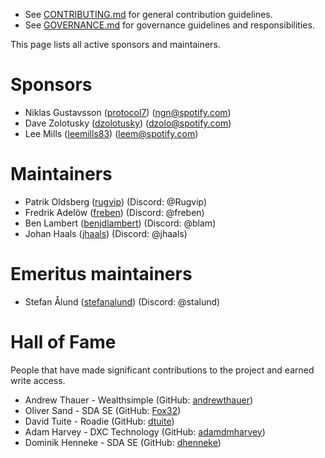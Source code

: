 - See [CONTRIBUTING.md](CONTRIBUTING.md) for general contribution guidelines.
- See [GOVERNANCE.md](GOVERNANCE.md) for governance guidelines and responsibilities.

This page lists all active sponsors and maintainers.

# Sponsors

- Niklas Gustavsson ([protocol7](https://github.com/protocol7)) (ngn@spotify.com)
- Dave Zolotusky ([dzolotusky](https://github.com/dzolotusky)) (dzolo@spotify.com)
- Lee Mills ([leemills83](https://github.com/leemills83)) (leem@spotify.com)

# Maintainers

- Patrik Oldsberg ([rugvip](https://github.com/rugvip)) (Discord: @Rugvip)
- Fredrik Adelöw ([freben](https://github.com/freben)) (Discord: @freben)
- Ben Lambert ([benjdlambert](https://github.com/benjdlambert)) (Discord: @blam)
- Johan Haals ([jhaals](https://github.com/jhaals)) (Discord: @jhaals)

# Emeritus maintainers

- Stefan Ålund ([stefanalund](https://github.com/stefanalund)) (Discord: @stalund)

# Hall of Fame

People that have made significant contributions to the project and earned write access.

- Andrew Thauer - Wealthsimple (GitHub: [andrewthauer](https://github.com/andrewthauer))
- Oliver Sand - SDA SE (GitHub: [Fox32](https://github.com/Fox32))
- David Tuite - Roadie (GitHub: [dtuite](https://github.com/dtuite))
- Adam Harvey - DXC Technology (GitHub: [adamdmharvey](https://github.com/adamdmharvey))
- Dominik Henneke - SDA SE (GitHub: [dhenneke](https://github.com/dhenneke))
